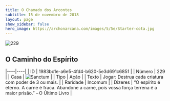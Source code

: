 ```yaml
---
title: O Chamado dos Arcontes
subtitle: 15 de novembro de 2018
layout: page
show_sidebar: false
hero_image: https://archonarcana.com/images/5/5e/Starter-cota.jpg
---
```


![229](https://cdn.keyforgegame.com/media/card_front/pt/341_229_J233WVWH3WPR_pt.png)

## O Caminho do Espírito

|----|----|
| ID | 1983bc1e-a6e5-4fd4-b620-5e3d691c6851 |
| Número | 229 |
| Casa | ![Sanctum](https://archonarcana.com/images/thumb/c/c7/Sanctum.png/22px-Sanctum.png "Santuário") |
| Tipo | Ação |
| Texto | Jogar: Destrua cada criatura com poder de 3 ou mais. |
| Raridade | Incomum |
| Dizeres | “O espírito é eterno. A carne é fraca. Abandone a carne, pois vossa força terrena é a maior prisão.” – O Último Livro |